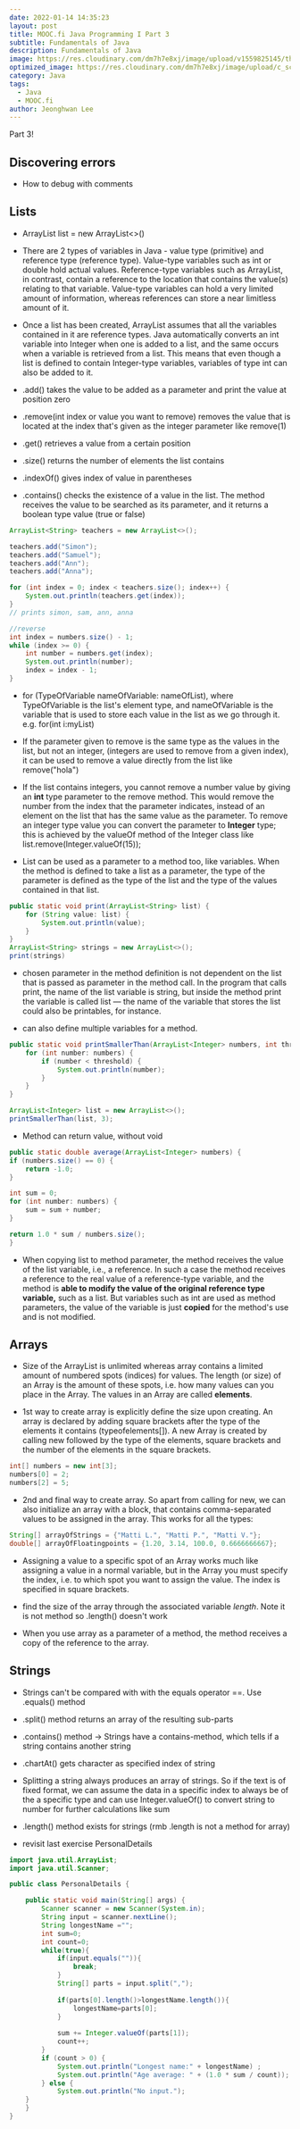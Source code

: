 ```yaml
---
date: 2022-01-14 14:35:23
layout: post
title: MOOC.fi Java Programming I Part 3
subtitle: Fundamentals of Java
description: Fundamentals of Java
image: https://res.cloudinary.com/dm7h7e8xj/image/upload/v1559825145/theme16_o0seet.jpg
optimized_image: https://res.cloudinary.com/dm7h7e8xj/image/upload/c_scale,w_380/v1559825145/theme16_o0seet.jpg
category: Java
tags:
  - Java
  - MOOC.fi
author: Jeonghwan Lee
---
```


Part 3!

## Discovering errors
* How to debug with comments

## Lists
* ArrayList<Type> list = new ArrayList<>()

* There are 2 types of variables in Java - value type (primitive) and reference type (reference type). Value-type variables such as int or double hold actual values. Reference-type variables such as ArrayList, in contrast, contain a reference to the location that contains the value(s) relating to that variable. Value-type variables can hold a very limited amount of information, whereas references can store a near limitless amount of it.

* Once a list has been created, ArrayList assumes that all the variables contained in it are reference types. Java automatically converts an int variable into Integer when one is added to a list, and the same occurs when a variable is retrieved from a list. This means that even though a list is defined to contain Integer-type variables, variables of type int can also be added to it.

* .add() takes the value to be added as a parameter and print the value at position zero

* .remove(int index or value you want to remove) removes the value that is located at the index that's given as the integer parameter like remove(1)

* .get() retrieves a value from a certain position

* .size() returns the number of elements the list contains

* .indexOf() gives index of value in parentheses

* .contains() checks the existence of a value in the list. The method receives the value to be searched as its parameter, and it returns a boolean type value (true or false)

```java
ArrayList<String> teachers = new ArrayList<>();

teachers.add("Simon");
teachers.add("Samuel");
teachers.add("Ann");
teachers.add("Anna");

for (int index = 0; index < teachers.size(); index++) {
    System.out.println(teachers.get(index));
}
// prints simon, sam, ann, anna

//reverse
int index = numbers.size() - 1;
while (index >= 0) {
    int number = numbers.get(index);
    System.out.println(number);
    index = index - 1;
}
```

* for (TypeOfVariable nameOfVariable: nameOfList), where TypeOfVariable is the list's element type, and nameOfVariable is the variable that is used to store each value in the list as we go through it. e.g. for(int i:myList)

* If the parameter given to remove is the same type as the values in the list, but not an integer, (integers are used to remove from a given index), it can be used to remove a value directly from the list like remove("hola")

* If the list contains integers, you cannot remove a number value by giving an **int** type parameter to the remove method. This would remove the number from the index that the parameter indicates, instead of an element on the list that has the same value as the parameter. To remove an integer type value you can convert the parameter to **Integer** type; this is achieved by the valueOf method of the Integer class like list.remove(Integer.valueOf(15));

* List can be used as a parameter to a method too, like variables. When the method is defined to take a list as a parameter, the type of the parameter is defined as the type of the list and the type of the values contained in that list.

```java
public static void print(ArrayList<String> list) {
    for (String value: list) {
        System.out.println(value);
    }
}
ArrayList<String> strings = new ArrayList<>();
print(strings)
```
* chosen parameter in the method definition is not dependent on the list that is passed as parameter in the method call. In the program that calls print, the name of the list variable is string, but inside the method print the variable is called list — the name of the variable that stores the list could also be printables, for instance.

* can also define multiple variables for a method. 

```java
public static void printSmallerThan(ArrayList<Integer> numbers, int threshold) {
    for (int number: numbers) {
        if (number < threshold) {
            System.out.println(number);
        }
    }
}

ArrayList<Integer> list = new ArrayList<>();
printSmallerThan(list, 3);
```

* Method can return value, without void

```java
public static double average(ArrayList<Integer> numbers) {
if (numbers.size() == 0) {
    return -1.0;
}

int sum = 0;
for (int number: numbers) {
    sum = sum + number;
}

return 1.0 * sum / numbers.size();
}
```

* When copying list to method parameter, the method receives the value of the list variable, i.e., a reference. In such a case the method receives a reference to the real value of a reference-type variable, and the method is **able to modify the value of the original reference type variable,** such as a list. But variables such as int are used as method parameters, the value of the variable is just **copied** for the method's use and is not modified.

## Arrays
* Size of the ArrayList is unlimited whereas array contains a limited amount of numbered spots (indices) for values. The length (or size) of an Array is the amount of these spots, i.e. how many values can you place in the Array. The values in an Array are called **elements**.

* 1st way to create array is explicitly define the size upon creating. An array is declared by adding square brackets after the type of the elements it contains (typeofelements[]). A new Array is created by calling new followed by the type of the elements, square brackets and the number of the elements in the square brackets.

```java
int[] numbers = new int[3];
numbers[0] = 2;
numbers[2] = 5;
```

* 2nd and final way to create array. So apart from calling for new, we can also initialize an array with a block, that contains comma-separated values to be assigned in the array. This works for all the types:

```java
String[] arrayOfStrings = {"Matti L.", "Matti P.", "Matti V."};
double[] arrayOfFloatingpoints = {1.20, 3.14, 100.0, 0.6666666667};
```

* Assigning a value to a specific spot of an Array works much like assigning a value in a normal variable, but in the Array you must specify the index, i.e. to which spot you want to assign the value. The index is specified in square brackets.

* find the size of the array through the associated variable *length*. Note it is not method so .length() doesn't work

* When you use array as a parameter of a method, the method receives a copy of the reference to the array.

## Strings
* Strings can't be compared with with the equals operator ==. Use .equals() method 

* .split() method returns an array of the resulting sub-parts

* .contains() method -> Strings have a contains-method, which tells if a string contains another string

* .chartAt() gets character as specified index of string 

* Splitting a string always produces an array of strings. So if the text is of fixed format, we can assume the data in a specific index to always be of the a specific type and can use Integer.valueOf() to convert string to number for further calculations like sum 

* .length() method exists for strings (rmb .length is not a method for array) 

* revisit last exercise PersonalDetails

```java
import java.util.ArrayList;
import java.util.Scanner;

public class PersonalDetails {

    public static void main(String[] args) {
        Scanner scanner = new Scanner(System.in);
        String input = scanner.nextLine();
        String longestName ="";
        int sum=0;
        int count=0;
        while(true){
            if(input.equals("")){
                break;
            }
            String[] parts = input.split(",");
            
            if(parts[0].length()>longestName.length()){
                longestName=parts[0];
            }
            
            sum += Integer.valueOf(parts[1]);
            count++;
        }
        if (count > 0) {
            System.out.println("Longest name:" + longestName) ;
            System.out.println("Age average: " + (1.0 * sum / count));
        } else {
            System.out.println("No input.");
    }
    }
}
```









